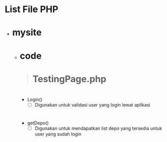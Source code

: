 # List File PHP

- # mysite
  - # code
    > # TestingPage.php
    #
    - Login()
      - [ ] Digunakan untuk validasi user yang login lewat aplikasi
    #
    - getDepo()
      - [ ] Digunakan untuk mendapatkan list depo yang tersedia untuk user yang sudah login
